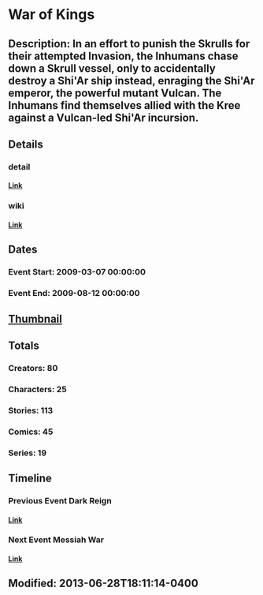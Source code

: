 # War of Kings
## Description: In an effort to punish the Skrulls for their attempted Invasion, the Inhumans chase down a Skrull vessel, only to accidentally destroy a Shi'Ar ship instead, enraging the Shi'Ar emperor, the powerful mutant Vulcan. The Inhumans find themselves allied with the Kree against a Vulcan-led Shi'Ar incursion.
## Details
### detail
#### [Link](http://marvel.com/comics/events/276/war_of_kings?utm_campaign=apiRef&utm_source=225578a89fc76f3d20fbffda5d17a88d)
### wiki
#### [Link](http://marvel.com/universe/War_of_Kings?utm_campaign=apiRef&utm_source=225578a89fc76f3d20fbffda5d17a88d)
## Dates
### Event Start: 2009-03-07 00:00:00
### Event End: 2009-08-12 00:00:00
## [Thumbnail](http://i.annihil.us/u/prod/marvel/i/mg/f/f0/51c9ef1d87ded.jpg)
## Totals
### Creators: 80
### Characters: 25
### Stories: 113
### Comics: 45
### Series: 19
## Timeline
### Previous Event Dark Reign
#### [Link](http://gateway.marvel.com/v1/public/events/318)
### Next Event Messiah War
#### [Link](http://gateway.marvel.com/v1/public/events/298)
## Modified: 2013-06-28T18:11:14-0400